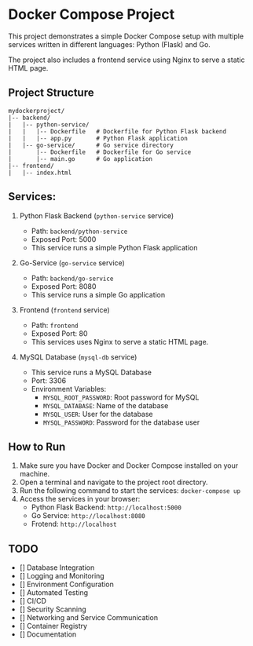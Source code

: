 # Docker Compose Project

This project demonstrates a simple Docker Compose setup with multiple services written in different languages: Python (Flask) and Go. 

The project also includes a frontend service using Nginx to serve a static HTML page.


## Project Structure

```plaintext
mydockerproject/
|-- backend/
|   |-- python-service/
|   |   |-- Dockerfile   # Dockerfile for Python Flask backend
|   |   |-- app.py       # Python Flask application
|   |-- go-service/      # Go service directory
|       |-- Dockerfile   # Dockerfile for Go service
|       |-- main.go      # Go application
|-- frontend/
|   |-- index.html
```


## Services:

1. Python Flask Backend (`python-service` service)
   - Path: `backend/python-service`
   - Exposed Port: 5000 
   - This service runs a simple Python Flask application


2. Go-Service (`go-service` service)
   - Path: `backend/go-service`
   - Exposed Port: 8080
   - This service runs a simple Go application

3. Frontend (`frontend` service)
   - Path: `frontend`
   - Exposed Port: 80 
   - This services uses Nginx to serve a static HTML page.

4. MySQL Database (`mysql-db` service)
    - This service runs a MySQL Database 
    - Port: 3306 
    - Environment Variables:
        - `MYSQL_ROOT_PASSWORD`: Root password for MySQL
        - `MYSQL_DATABASE`: Name of the database
        - `MYSQL_USER`: User for the database
        - `MYSQL_PASSWORD`: Password for the database user

## How to Run 
1. Make sure you have Docker and Docker Compose installed on your machine.
1. Open a terminal and navigate to the project root directory.
3. Run the following command to start the services: `docker-compose up`
4. Access the services in your browser:
   - Python Flask Backend: `http://localhost:5000` 
   - Go Service: `http://localhost:8080`
   - Frotend: `http://localhost` 


## TODO 
- [] Database Integration 
- [] Logging and Monitoring 
- [] Environment Configuration
- [] Automated Testing 
- [] CI/CD 
- [] Security Scanning 
- [] Networking and Service Communication 
- [] Container Registry 
- [] Documentation 

